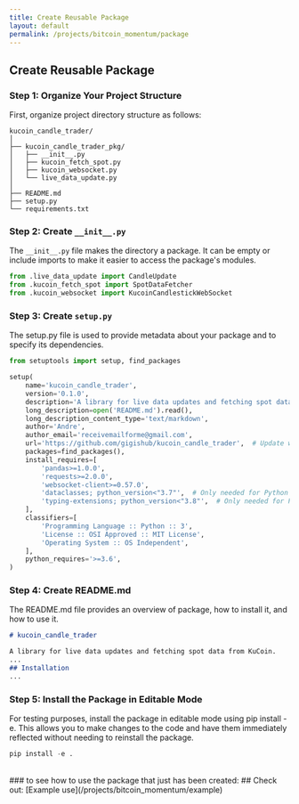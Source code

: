```yaml
---
title: Create Reusable Package
layout: default
permalink: /projects/bitcoin_momentum/package
---
```


## Create Reusable Package

### Step 1: Organize Your Project Structure

First, organize project directory structure as follows:

```
kucoin_candle_trader/
│
├── kucoin_candle_trader_pkg/
│   ├── __init__.py
│   ├── kucoin_fetch_spot.py
│   ├── kucoin_websocket.py
│   └── live_data_update.py
│
├── README.md
├── setup.py
└── requirements.txt
```

### Step 2: Create `__init__.py`





The `__init__.py` file makes the directory a package. It can be empty or include imports to make it easier to access the package's modules.

```python
from .live_data_update import CandleUpdate
from .kucoin_fetch_spot import SpotDataFetcher
from .kucoin_websocket import KucoinCandlestickWebSocket
```

### Step 3: Create `setup.py`



The setup.py file is used to provide metadata about your package and to specify its dependencies.

```python
from setuptools import setup, find_packages

setup(
    name='kucoin_candle_trader',
    version='0.1.0',
    description='A library for live data updates and fetching spot data from KuCoin',
    long_description=open('README.md').read(),
    long_description_content_type='text/markdown',
    author='Andre',
    author_email='receivemailforme@gmail.com',
    url='https://github.com/gigishub/kucoin_candle_trader',  # Update with your repository URL
    packages=find_packages(),
    install_requires=[
        'pandas>=1.0.0',
        'requests>=2.0.0',
        'websocket-client>=0.57.0',
        'dataclasses; python_version<"3.7"',  # Only needed for Python versions < 3.7
        'typing-extensions; python_version<"3.8"',  # Only needed for Python versions < 3.8
    ],
    classifiers=[
        'Programming Language :: Python :: 3',
        'License :: OSI Approved :: MIT License',
        'Operating System :: OS Independent',
    ],
    python_requires='>=3.6',
)
```

### Step 4: Create README.md



The README.md file provides an overview of package, how to install it, and how to use it.

```markdown
# kucoin_candle_trader

A library for live data updates and fetching spot data from KuCoin.
...
## Installation
...
```

### Step 5: Install the Package in Editable Mode
For testing purposes, install the package in editable mode using pip install -e. This allows you to make changes to the code and have them immediately reflected without needing to reinstall the package.

```python
pip install -e .
```
<br>
### to see how to use the package that just has been created:
##  Check out: [Example use](/projects/bitcoin_momentum/example)